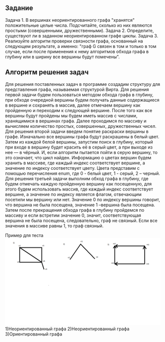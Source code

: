 ## Задание
Задача 1. В вершинах неориентированного графа "хранятся" положительные целые числа. Подсчитайте, сколько из них являются простыми (совершенными, дружественными).
Задача 2. Определите, существуют ли в заданном неориентированном графе циклы.
Задача 3. Реализуйте алгоритм проверки связности графа, основанный на следующем результате, а именно: "граф G связен в том и только в том случае, если после применения к нему алгоритмов обхода графа в глубину или в ширину все вершины будут помечены".
	
## Алгоритм решения задач

Для решения поставленных задач в программе создадим структуру для представления графа, называемая структурой Вирта. 
Для решения первой задачи будем пользоваться методом обхода графа в глубину, при обходе очередной вершины будем получать данные содержащиеся в вершине и сохранять в массив, далее отмечаем вершину как пройденную и переходим к следующей вершине. После того как все вершины будут пройдены мы будем иметь массив с числами, хранящимися в вершинах графа. Далее проходимся по массиву и вычисляем количество простых, совершенных, дружественных чисел.
Для решения второй задачи введем понятие раскраски вершины в графе. Изначально все вершины графа будут раскрашены в белый цвет. Затем из каждой белой вершины, запустим поиск в глубину, который при входе в вершину будет красить её в серый цвет, а при выходе из нее — в чёрный. И, если алгоритм пытается пойти в серую вершину, то это означает, что цикл найден. Информацию о цветах вершин будем хранить в массиве, где каждый индекс соответствует вершине, а значение по индексу соответствует цвету. Цвета представим с помощью перечисления enum, где 0 - белый цвет, 1 - серый, 2 – черный.
Для решения третьей задачи выполним обход графа в глубину, где будем отмечать каждую пройденную вершину как посещенную, для этого будем использовать массив, где каждый индекс соответствует вершине, а значение по индексу является флагом, отвечающим посетили мы вершину или нет. Значение 0 по индексу вершины говорит, что вершина не была посещена, значение 1 –вершина была посещена. Затем после прекращения обхода графа в глубину пройдемся по массиву и если встретим значение 0, значит, соответствующая вершина не была посещена, следовательно, граф не связный. Если все значения в массиве равны 1, то граф связный.

Пример для теста
![image](https://github.com/timi09/algoritms/blob/main/task9/1.png)
1)Неориентированный графа
2)Неориентированный графа
3)Ориентированный графа
